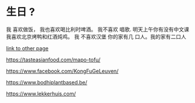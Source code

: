 #  生日 ?
我 喜欢做饭， 我也喜欢喝比利时啤酒。 我不喜欢 唱歌.
明天上午你有没有中文课
我喜欢北京烤鸭和红酒炖鸡。 我 不喜欢汉堡
你的家有几 口人。我的家有二口人


[link to other page](/exam)

https://tasteasianfood.com/mapo-tofu/

https://www.facebook.com/KongFuGeLeuven/

https://www.bodhiplantbased.be/

https://www.lekkerhuis.com/
